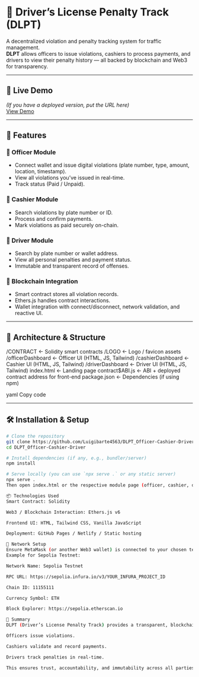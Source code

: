 # 🚦 Driver’s License Penalty Track (DLPT)

A decentralized violation and penalty tracking system for traffic management.  
**DLPT** allows officers to issue violations, cashiers to process payments, and drivers to view their penalty history — all backed by blockchain and Web3 for transparency.

---

## 🔗 Live Demo  
*(If you have a deployed version, put the URL here)*  
[View Demo](https://luigibarte4563.github.io/DLPT_Officer-Cashier-Driver/)

---

## 🎯 Features

### 👮 Officer Module
- Connect wallet and issue digital violations (plate number, type, amount, location, timestamp).  
- View all violations you’ve issued in real-time.  
- Track status (Paid / Unpaid).  

### 💼 Cashier Module
- Search violations by plate number or ID.  
- Process and confirm payments.  
- Mark violations as paid securely on-chain.  

### 🚗 Driver Module
- Search by plate number or wallet address.  
- View all personal penalties and payment status.  
- Immutable and transparent record of offenses.  

### 🔐 Blockchain Integration
- Smart contract stores all violation records.  
- Ethers.js handles contract interactions.  
- Wallet integration with connect/disconnect, network validation, and reactive UI.  

---

## 🧱 Architecture & Structure

/CONTRACT ← Solidity smart contracts
/LOGO ← Logo / favicon assets
/officerDashboard ← Officer UI (HTML, JS, Tailwind)
/cashierDashboard ← Cashier UI (HTML, JS, Tailwind)
/driverDashboard ← Driver UI (HTML, JS, Tailwind)
index.html ← Landing page
contract$ABI.js ← ABI + deployed contract address for front-end
package.json ← Dependencies (if using npm)

yaml
Copy code

---

## 🛠 Installation & Setup

```bash
# Clone the repository
git clone https://github.com/Luigibarte4563/DLPT_Officer-Cashier-Driver.git
cd DLPT_Officer-Cashier-Driver

# Install dependencies (if any, e.g., bundler/server)
npm install

# Serve locally (you can use `npx serve .` or any static server)
npx serve .
Then open index.html or the respective module page (officer, cashier, driver) in your browser.

📦 Technologies Used
Smart Contract: Solidity

Web3 / Blockchain Interaction: Ethers.js v6

Frontend UI: HTML, Tailwind CSS, Vanilla JavaScript

Deployment: GitHub Pages / Netlify / Static hosting

🔧 Network Setup
Ensure MetaMask (or another Web3 wallet) is connected to your chosen testnet.
Example for Sepolia Testnet:

Network Name: Sepolia Testnet

RPC URL: https://sepolia.infura.io/v3/YOUR_INFURA_PROJECT_ID

Chain ID: 11155111

Currency Symbol: ETH

Block Explorer: https://sepolia.etherscan.io

🧠 Summary
DLPT (Driver’s License Penalty Track) provides a transparent, blockchain-powered system for traffic violations.

Officers issue violations.

Cashiers validate and record payments.

Drivers track penalties in real-time.

This ensures trust, accountability, and immutability across all parties.
